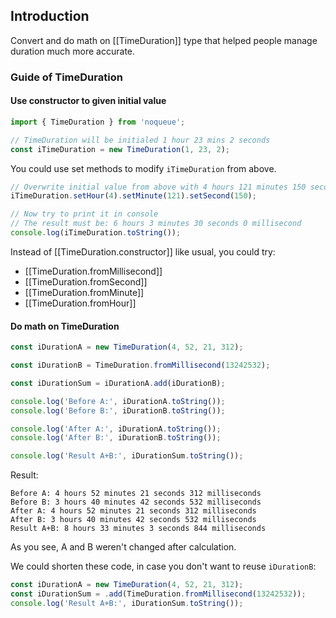 ## Introduction

Convert and do math on [[TimeDuration]] type that helped people manage duration much more accurate.

### Guide of TimeDuration

#### Use constructor to given initial value

```ts
import { TimeDuration } from 'noqueue';

// TimeDuration will be initialed 1 hour 23 mins 2 seconds
const iTimeDuration = new TimeDuration(1, 23, 2);
```

You could use set methods to modify `iTimeDuration` from above.

```ts
// Overwrite initial value from above with 4 hours 121 minutes 150 seconds
iTimeDuration.setHour(4).setMinute(121).setSecond(150);

// Now try to print it in console
// The result must be: 6 hours 3 minutes 30 seconds 0 millisecond
console.log(iTimeDuration.toString());
```

Instead of [[TimeDuration.constructor]] like usual, you could try:

- [[TimeDuration.fromMillisecond]]
- [[TimeDuration.fromSecond]]
- [[TimeDuration.fromMinute]]
- [[TimeDuration.fromHour]]

#### Do math on TimeDuration

```ts
const iDurationA = new TimeDuration(4, 52, 21, 312);

const iDurationB = TimeDuration.fromMillisecond(13242532);

const iDurationSum = iDurationA.add(iDurationB);

console.log('Before A:', iDurationA.toString());
console.log('Before B:', iDurationB.toString());

console.log('After A:', iDurationA.toString());
console.log('After B:', iDurationB.toString());

console.log('Result A+B:', iDurationSum.toString());
```

Result:

```text
Before A: 4 hours 52 minutes 21 seconds 312 milliseconds
Before B: 3 hours 40 minutes 42 seconds 532 milliseconds
After A: 4 hours 52 minutes 21 seconds 312 milliseconds
After B: 3 hours 40 minutes 42 seconds 532 milliseconds
Result A+B: 8 hours 33 minutes 3 seconds 844 milliseconds
```

As you see, A and B weren't changed after calculation.

We could shorten these code, in case you don't want to reuse `iDurationB`:

```ts
const iDurationA = new TimeDuration(4, 52, 21, 312);
const iDurationSum = .add(TimeDuration.fromMillisecond(13242532));
console.log('Result A+B:', iDurationSum.toString());
```
